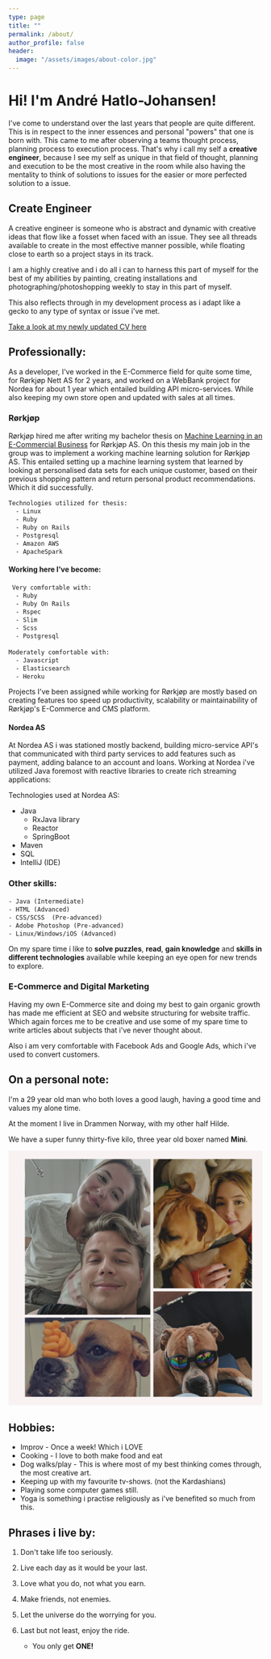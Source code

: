 ```yaml
---
type: page
title: ""
permalink: /about/
author_profile: false
header:
  image: "/assets/images/about-color.jpg"
---
```


# Hi! I'm André Hatlo-Johansen!

I've come to understand over the last years that people are quite different. This is in respect to the inner essences and personal "powers" that one is born with. This came to me after observing a teams thought process, planning process to execution process. That's why i call my self a **creative engineer**, because I see my self as unique in that field of thought, planning and execution to be the most creative in the room while also having the mentality to think of solutions to issues for the easier or more perfected solution to a issue.

## Create Engineer

A creative engineer is someone who is abstract and dynamic with creative ideas that flow like a fosset when faced with an issue. They see all threads available to create in the most effective manner possible, while floating close to earth so a project stays in its track.

I am a highly creative and i do all i can to harness this part of myself for the best of my abilities by painting, creating installations and photographing/photoshopping weekly to stay in this part of myself.

This also reflects through in my development process as i adapt like a gecko to any type of syntax or issue i've met.

[Take a look at my newly updated CV here](https://drive.google.com/file/d/1hsQ-YoPXCy-37s0ataECXT1CD7Bl_IAi/view)

## Professionally:

As a developer, I've worked in the E-Commerce field for quite some time, for Rørkjøp Nett AS for 2 years, and worked on a WebBank project for Nordea for about 1 year which entailed building API micro-services. While also keeping my own store open and updated with sales at all times.

### Rørkjøp

Rørkjøp hired me after writing my bachelor thesis on [Machine Learning in an E-Commercial Business](https://drive.google.com/open?id=1ZTvTA2Uo2WnMI_grts0aJcPWlR_Hje06) for Rørkjøp AS. On this thesis my main job in the group was to implement a working machine learning solution for Rørkjøp AS. This entailed setting up a machine learning system that learned by looking at personalised data sets for each unique customer, based on their previous shopping pattern and return personal product recommendations. Which it did successfully.

    Technologies utilized for thesis:
      - Linux
      - Ruby
      - Ruby on Rails
      - Postgresql
      - Amazon AWS
      - ApacheSpark

#### Working here I've become:

     Very comfortable with:
      - Ruby
      - Ruby On Rails
      - Rspec
      - Slim
      - Scss
      - Postgresql

    Moderately comfortable with:
      - Javascript
      - Elasticsearch
      - Heroku

Projects I've been assigned while working for Rørkjøp are mostly based on creating features too speed up productivity, scalability or maintainability of Rørkjøp's E-Commerce and CMS platform.

#### Nordea AS

At Nordea AS i was stationed mostly backend, building micro-service API's that communicated with third party services to add features such as payment, adding balance to an account and loans. Working at Nordea i've utilized Java foremost with reactive libraries to create rich streaming applications:

Technologies used at Nordea AS:

- Java
  - RxJava library
  - Reactor
  - SpringBoot
- Maven
- SQL
- IntelliJ (IDE)

### Other skills:

    - Java (Intermediate)
    - HTML (Advanced)
    - CSS/SCSS  (Pre-advanced)
    - Adobe Photoshop (Pre-advanced)
    - Linux/Windows/iOS (Advanced)

On my spare time i like to **solve puzzles**, **read**, **gain knowledge** and **skills in different technologies** available while keeping an eye open for new trends to explore.

### E-Commerce and Digital Marketing

Having my own E-Commerce site and doing my best to gain organic growth has made me efficient at SEO and website structuring for website traffic. Which again forces me to be creative and use some of my spare time to write articles about subjects that i've never thought about.

Also i am very comfortable with Facebook Ads and Google Ads, which i've used to convert customers.

## On a personal note:

I'm a 29 year old man who both loves a good laugh, having a good time and values my alone time.

At the moment I live in Drammen Norway, with my other half Hilde.

We have a super funny thirty-five kilo, three year old boxer named **Mini**.

<img src="/assets/images/fam.jpg" alt="my family"/>

## Hobbies:

- Improv - Once a week! Which i LOVE
- Cooking - I love to both make food and eat
- Dog walks/play - This is where most of my best thinking comes through, the most creative art.
- Keeping up with my favourite tv-shows. (not the Kardashians)
- Playing some computer games still.
- Yoga is something i practise religiously as i've benefited so much from this.

## Phrases i live by:

1. Don't take life too seriously.

2. Live each day as it would be your last.

3. Love what you do, not what you earn.

4. Make friends, not enemies.

5. Let the universe do the worrying for you.

6. Last but not least, enjoy the ride.
   - You only get **ONE!**
